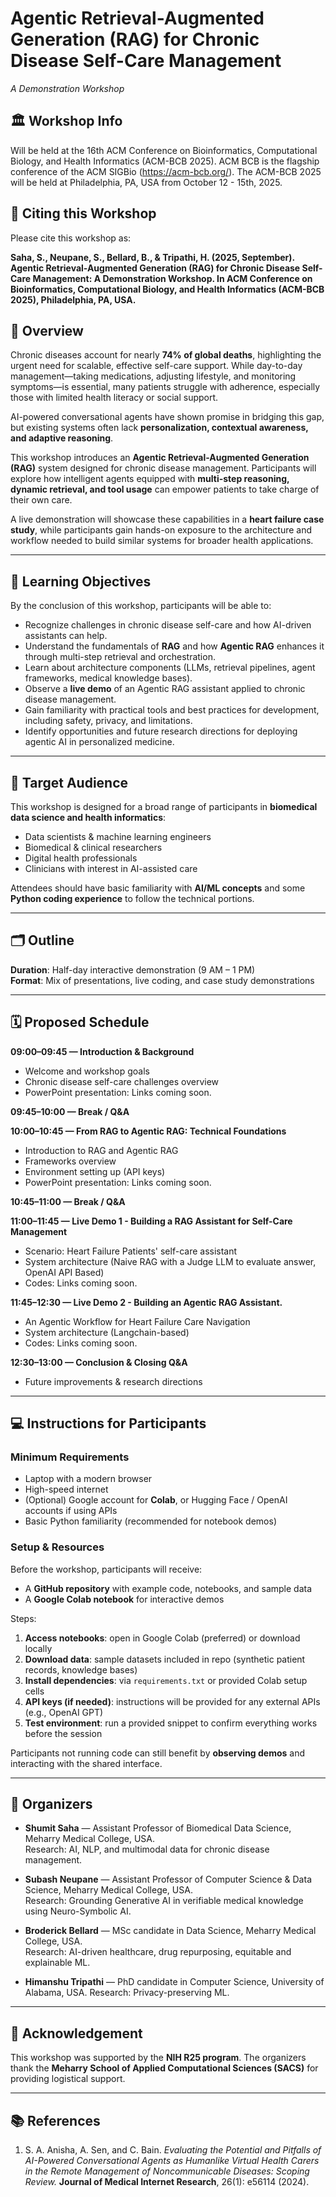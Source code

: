 # Agentic Retrieval-Augmented Generation (RAG) for Chronic Disease Self-Care Management  
*A Demonstration Workshop*  

## 🏛️ Workshop Info  
Will be held at the 16th ACM Conference on Bioinformatics, Computational Biology, and Health Informatics (ACM-BCB 2025). ACM BCB is the flagship conference of the ACM SIGBio (https://acm-bcb.org/). The ACM-BCB 2025 will be held at Philadelphia, PA, USA from October 12 - 15th, 2025. 

## 📝 Citing this Workshop  
Please cite this workshop as:  

**Saha, S., Neupane, S., Bellard, B., & Tripathi, H. (2025, September). Agentic Retrieval-Augmented Generation (RAG) for Chronic Disease Self-Care Management: A Demonstration Workshop. In ACM Conference on Bioinformatics, Computational Biology, and Health Informatics (ACM-BCB 2025), Philadelphia, PA, USA.**  


## 📖 Overview  
Chronic diseases account for nearly **74% of global deaths**, highlighting the urgent need for scalable, effective self-care support. While day-to-day management—taking medications, adjusting lifestyle, and monitoring symptoms—is essential, many patients struggle with adherence, especially those with limited health literacy or social support.  

AI-powered conversational agents have shown promise in bridging this gap, but existing systems often lack **personalization, contextual awareness, and adaptive reasoning**.  

This workshop introduces an **Agentic Retrieval-Augmented Generation (RAG)** system designed for chronic disease management. Participants will explore how intelligent agents equipped with **multi-step reasoning, dynamic retrieval, and tool usage** can empower patients to take charge of their own care.  

A live demonstration will showcase these capabilities in a **heart failure case study**, while participants gain hands-on exposure to the architecture and workflow needed to build similar systems for broader health applications.  

---

## 🎯 Learning Objectives  
By the conclusion of this workshop, participants will be able to:  
- Recognize challenges in chronic disease self-care and how AI-driven assistants can help.  
- Understand the fundamentals of **RAG** and how **Agentic RAG** enhances it through multi-step retrieval and orchestration.  
- Learn about architecture components (LLMs, retrieval pipelines, agent frameworks, medical knowledge bases).  
- Observe a **live demo** of an Agentic RAG assistant applied to chronic disease management.  
- Gain familiarity with practical tools and best practices for development, including safety, privacy, and limitations.  
- Identify opportunities and future research directions for deploying agentic AI in personalized medicine.  

---

## 🎯 Target Audience  
This workshop is designed for a broad range of participants in **biomedical data science and health informatics**:  
- Data scientists & machine learning engineers  
- Biomedical & clinical researchers  
- Digital health professionals  
- Clinicians with interest in AI-assisted care  

Attendees should have basic familiarity with **AI/ML concepts** and some **Python coding experience** to follow the technical portions.  

---

## 🗂️ Outline  
**Duration**: Half-day interactive demonstration (9 AM – 1 PM)  
**Format**: Mix of presentations, live coding, and case study demonstrations  

---

## 🗓️ Proposed Schedule  

**09:00–09:45 — Introduction & Background**  
- Welcome and workshop goals  
- Chronic disease self-care challenges overview
- PowerPoint presentation: Links coming soon.

**09:45–10:00 — Break / Q&A**  

**10:00–10:45 — From RAG to Agentic RAG: Technical Foundations**  
- Introduction to RAG and Agentic RAG
- Frameworks overview
- Environment setting up (API keys)
- PowerPoint presentation: Links coming soon.

**10:45–11:00 — Break / Q&A**  

**11:00–11:45 — Live Demo 1 - Building a RAG Assistant for Self-Care
Management**  
- Scenario: Heart Failure Patients' self-care assistant  
- System architecture (Naive RAG with a Judge LLM to evaluate answer, OpenAI API Based)  
- Codes: Links coming soon. 

**11:45–12:30 — Live Demo 2 - Building an Agentic RAG Assistant.**  
- An Agentic Workflow for Heart Failure Care Navigation
- System architecture (Langchain-based)
- Codes: Links coming soon. 

**12:30–13:00 — Conclusion & Closing Q&A**  
- Future improvements & research directions   

---

## 💻 Instructions for Participants  

### Minimum Requirements  
- Laptop with a modern browser  
- High-speed internet  
- (Optional) Google account for **Colab**, or Hugging Face / OpenAI accounts if using APIs  
- Basic Python familiarity (recommended for notebook demos)  

### Setup & Resources  
Before the workshop, participants will receive:  
- A **GitHub repository** with example code, notebooks, and sample data  
- A **Google Colab notebook** for interactive demos  

Steps:  
1. **Access notebooks**: open in Google Colab (preferred) or download locally  
2. **Download data**: sample datasets included in repo (synthetic patient records, knowledge bases)  
3. **Install dependencies**: via `requirements.txt` or provided Colab setup cells  
4. **API keys (if needed)**: instructions will be provided for any external APIs (e.g., OpenAI GPT)  
5. **Test environment**: run a provided snippet to confirm everything works before the session  

Participants not running code can still benefit by **observing demos** and interacting with the shared interface.  

---

## 👥 Organizers  

- **Shumit Saha** — Assistant Professor of Biomedical Data Science, Meharry Medical College, USA.  
  Research: AI, NLP, and multimodal data for chronic disease management.  

- **Subash Neupane** — Assistant Professor of Computer Science & Data Science, Meharry Medical College, USA.  
  Research: Grounding Generative AI in verifiable medical knowledge using Neuro-Symbolic AI.  

- **Broderick Bellard** — MSc candidate in Data Science, Meharry Medical College, USA.  
  Research: AI-driven healthcare, drug repurposing, equitable and explainable ML.  

- **Himanshu Tripathi** — PhD candidate in Computer Science, University of Alabama, USA.
  Research: Privacy-preserving ML.  

---

## 🙏 Acknowledgement  
This workshop was supported by the **NIH R25 program**. The organizers thank the **Meharry School of Applied Computational Sciences (SACS)** for providing logistical support.  

---

## 📚 References  
1. S. A. Anisha, A. Sen, and C. Bain. *Evaluating the Potential and Pitfalls of AI-Powered Conversational Agents as Humanlike Virtual Health Carers in the Remote Management of Noncommunicable Diseases: Scoping Review.* **Journal of Medical Internet Research**, 26(1): e56114 (2024).  
